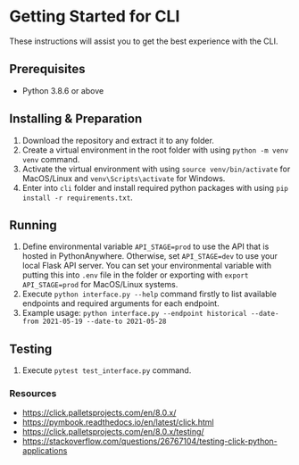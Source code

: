 # Getting Started for CLI

These instructions will assist you to get the best experience with the CLI.

## Prerequisites

* Python 3.8.6 or above

## Installing & Preparation

1. Download the repository and extract it to any folder.
2. Create a virtual environment in the root folder with using ``python -m venv venv`` command.
3. Activate the virtual environment with using ``source venv/bin/activate`` for MacOS/Linux and ``venv\Scripts\activate`` for Windows.
4. Enter into ``cli`` folder and install required python packages with using ``pip install -r requirements.txt``.

## Running

1. Define environmental variable ``API_STAGE=prod`` to use the API that is hosted in PythonAnywhere. Otherwise, set ``API_STAGE=dev`` to use your local Flask API server. You can set your environmental variable with putting this into ``.env`` file in the folder or exporting with ``export API_STAGE=prod`` for MacOS/Linux systems.
2. Execute ``python interface.py --help`` command firstly to list available endpoints and required arguments for each endpoint.
3. Example usage: ``python interface.py --endpoint historical --date-from 2021-05-19 --date-to 2021-05-28``

## Testing
1. Execute ``pytest test_interface.py`` command.

### Resources

* https://click.palletsprojects.com/en/8.0.x/
* https://pymbook.readthedocs.io/en/latest/click.html
* https://click.palletsprojects.com/en/8.0.x/testing/
* https://stackoverflow.com/questions/26767104/testing-click-python-applications
